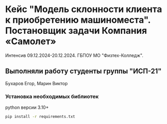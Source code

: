 # Кейс "Модель склонности клиента к приобретению машиноместа". Постановщик задачи Компания «Самолет»

Интенсив 09.12.2024-20.12.2024. ГБПОУ МО "Физтех-Колледж".

## Выполняли работу студенты группы "ИСП-21"

Бухаров Егор, Марин Виктор

### Установка необходимых библиотек

python версии 3.10+

```bash
pip install -r requirements.txt
```
